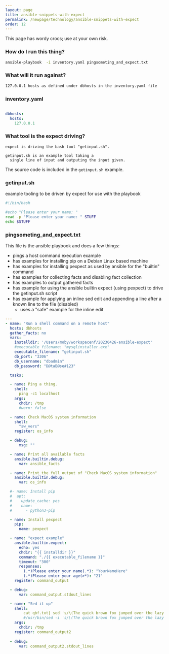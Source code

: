 ```yaml
---
layout: page
title: ansible-snippets-with-expect
permalink: /newpage/technology/ansible-snippets-with-expect
order: 12
---
```


This page has wordy crocs; use at your own risk.

### How do I run this thing?
```bash
ansible-playbook  -i inventory.yaml pingsometing_and_expect.txt
```

### What will it run against?
```bash
127.0.0.1 hosts as defined under dbhosts in the inventory.yaml file
```

### inventory.yaml
```yaml

dbhosts:
  hosts:
    127.0.0.1
```

### What tool is the expect driving?

```console
expect is driving the bash tool "getinput.sh".

getinput.sh is an example tool taking a 
  single line of input and outputing the input given.
```

The source code is included in the `getinput.sh` example.

### getinput.sh 
example tooling to be driven by expect for use with the playbook
```bash
#!/bin/bash

#echo "Please enter your name: "
read -p "Please enter your name: " STUFF
echo $STUFF
```


### pingsometing_and_expect.txt <br>
This file is the ansible playbook and does a few things:
  * pings a host command execution example
  * has examples for installing pip on a Debian Linux based machine
  * has examples for installing pexpect as used by ansible for the "builtin" command
  * has examples for collecting facts and disabling fact collection
  * has examples to output gathered facts
  * has example for using the ansible builtin expect (using pexpect) to drive the getinput.sh script
  * has example for applying an inline sed edit and appending a line after a known line to the file (disabled)
    * uses a "safe" example for the inline edit

```yaml
---
- name: "Run a shell command on a remote host"
  hosts: dbhosts
  gather_facts: no
  vars:
    installdir: '/Users/moby/workspacenf/20230426-ansible-expect'
    #executable_filename: "mysqlinstaller.exe"
    executable_filename: "getinput.sh"
    db_port: "3306"
    db_username: "dbadmin"
    db_password: "D@taB@se#123"

  tasks:

  - name: Ping a thing.
    shell:
      ping -c1 localhost 
    args:
      chdir: /tmp
      #warn: false

  - name: Check MacOS system information
    shell:
      "sw_vers"
    register: os_info

  - debug:
      msg: ""

  - name: Print all available facts
    ansible.builtin.debug:
      var: ansible_facts

  - name: Print the full output of "Check MacOS system information"
    ansible.builtin.debug:
      var: os_info

  #- name: Install pip
  #  apt:
  #    update_cache: yes
  #    name:
  #      - python3-pip

  - name: Install pexpect
    pip:
      name: pexpect

  - name: "expect example"
    ansible.builtin.expect:
      echo: yes
      chdir: "{{ installdir }}"
      command: "./{{ executable_filename }}"
      timeout: "300"
      responses:
        (.*)Please enter your name(.*): "YourNameHere"
        (.*)Please enter your age(>*): "21"
    register: command_output

  - debug:
      var: command_output.stdout_lines

  - name: "Sed it up"
    shell:
        cat qbf.txt| sed 's/\(The quick brown fox jumped over the lazy yellow dog.\)/&\nJohn/'
        #/usr/bin/sed -i 's/\(The quick brown fox jumped over the lazy yellow dog.\)/&\nJohn/' qbf.txt
    args:
      chdir: /tmp
    register: command_output2
  
  - debug:
      var: command_output2.stdout_lines
```
